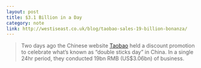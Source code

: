 ```yaml
---
layout: post
title: $3.1 Billion in a Day
category: note
link: http://westiseast.co.uk/blog/taobao-sales-19-billion-bonanza/
---
```


<div class=txt>
  <blockquote>
    <p>Two days ago the Chinese website <a href="http://www.taobao.com/">Taobao</a> held a discount promotion to celebrate what’s known as “double sticks day” in China. In a single 24hr period, they conducted 19bn RMB (US$3.06bn) of business.</p>
  </blockquote>
</div>